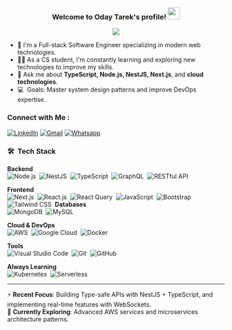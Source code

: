 <h3 align="center">
  Welcome to Oday Tarek's profile!
  <img src="https://media.giphy.com/media/hvRJCLFzcasrR4ia7z/giphy.gif" width="28">
</h3>

<!-- Typing SVG by DenverCoder1 - https://github.com/DenverCoder1/readme-typing-svg -->
<p align="center">
  <a href="https://github.com/DenverCoder1/readme-typing-svg"><img src="https://readme-typing-svg.herokuapp.com/?lines=Full-stack%20developer;Building%20scalable%20web%20apps;Always%20learning%20new%20things&font=Fira%20Code&center=true&width=440&height=45&color=f75c7e&vCenter=true&size=22"></a>
</p>

- 🏢 I'm a Full-stack Software Engineer specializing in modern web technologies.
- 👨‍💻 As a CS student, I'm constantly learning and exploring new technologies to improve my skills.
- 💬 Ask me about **TypeScript, Node.js, NestJS, Next.js**, and **cloud technologies**.
- 💻 &nbsp;Goals: Master system design patterns and improve DevOps expertise.

### Connect with Me :

<p >
<a href="https://www.linkedin.com/in/odaytarek/" target="_blank"><img src="https://img.shields.io/badge/Linkedin-%230077B5.svg?&logo=linkedin&logoColor=white" alt="LinkedIn"></a>
<a href="mailto:odaytarek62@gmail.com" target="_blank"><img src="https://img.shields.io/badge/gmail-%23E4405F.svg?&logo=gmail&logoColor=white" alt="Gmail"></a>  
<a href="https://api.whatsapp.com/send?phone=+201143776030&text=Hi!" target="_blank"><img src="https://img.shields.io/badge/-Whatsapp-4CA143?&labelColor=4CA143&logo=whatsapp&logoColor=white&link=https://api.whatsapp.com/send?phone=+01143776030&text=Hi!" alt="Whatsapp"></a>

### 🛠 &nbsp;Tech Stack

**Backend**  
![Node.js](https://img.shields.io/badge/-Node.js-05122A?style=flat&logo=node.js&logoColor=339933)&nbsp;
![NestJS](https://img.shields.io/badge/-NestJS-05122A?style=flat&logo=nestjs&logoColor=E0234E)&nbsp;
![TypeScript](https://img.shields.io/badge/-TypeScript-05122A?style=flat&logo=typescript)&nbsp;
![GraphQL](https://img.shields.io/badge/-GraphQL-05122A?style=flat&logo=GraphQL)&nbsp;
![RESTful API](https://img.shields.io/badge/-RESTful%20API-05122A?style=flat&logo=api)

**Frontend**  
![Next.js](https://img.shields.io/badge/-Next.js-05122A?style=flat&logo=next.js)&nbsp;
![React.js](https://img.shields.io/badge/-React-05122A?style=flat&logo=react)&nbsp;
![React Query](https://img.shields.io/badge/-React%20Query-05122A?style=flat&logo=react-query&logoColor=FF4154)&nbsp;
![JavaScript](https://img.shields.io/badge/-JavaScript-05122A?style=flat&logo=javascript)&nbsp;
![Bootstrap](https://img.shields.io/badge/-Bootstrap-05122A?style=flat&logo=bootstrap&logoColor=563D7C)&nbsp;
![Tailwind CSS](https://img.shields.io/badge/-Tailwind%20CSS-05122A?style=flat&logo=tailwindcss&logoColor=38B2AC)&nbsp;
**Databases**  
![MongoDB](https://img.shields.io/badge/-MongoDB-05122A?style=flat&logo=MongoDB)&nbsp;
![MySQL](https://img.shields.io/badge/-MySQL-05122A?style=flat&logo=MySQL)&nbsp;

**Cloud & DevOps**  
![AWS](https://img.shields.io/badge/-AWS-05122A?style=flat&logo=amazon-aws&logoColor=FF9900)&nbsp;
![Google Cloud](https://img.shields.io/badge/-Google%20Cloud-05122A?style=flat&logo=google-cloud&logoColor=4285F4)&nbsp;
![Docker](https://img.shields.io/badge/-Docker-05122A?style=flat&logo=docker)&nbsp;

**Tools**  
![Visual Studio Code](https://img.shields.io/badge/-Visual%20Studio%20Code-05122A?style=flat&logo=visual-studio-code&logoColor=007ACC)&nbsp;
![Git](https://img.shields.io/badge/-Git-05122A?style=flat&logo=git)&nbsp;
![GitHub](https://img.shields.io/badge/-GitHub-05122A?style=flat&logo=github)&nbsp;

**Always Learning**  
![Kubernetes](https://img.shields.io/badge/-Kubernetes-05122A?style=flat&logo=kubernetes)&nbsp;
![Serverless](https://img.shields.io/badge/-Serverless-05122A?style=flat&logo=serverless)&nbsp;

---

⚡ **Recent Focus**: Building Type-safe APIs with NestJS + TypeScript, and implementing real-time features with WebSockets.  
🌱 **Currently Exploring**: Advanced AWS services and microservices architecture patterns.
